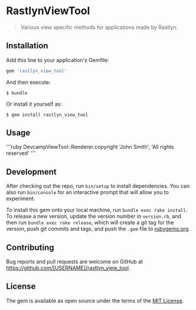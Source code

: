 # RastlynViewTool

> Various view specific methods for applications made by Rastlyn.

## Installation

Add this line to your application's Gemfile:

```ruby
gem 'rastlyn_view_tool'
```

And then execute:

    $ bundle

Or install it yourself as:

    $ gem install rastlyn_view_tool

## Usage

'''ruby
DevcampViewTool::Renderer.copyright 'John Smith', 'All rights reserved'
'''
## Development

After checking out the repo, run `bin/setup` to install dependencies. You can also run `bin/console` for an interactive prompt that will allow you to experiment.

To install this gem onto your local machine, run `bundle exec rake install`. To release a new version, update the version number in `version.rb`, and then run `bundle exec rake release`, which will create a git tag for the version, push git commits and tags, and push the `.gem` file to [rubygems.org](https://rubygems.org).

## Contributing

Bug reports and pull requests are welcome on GitHub at https://github.com/[USERNAME]/rastlyn_view_tool.

## License

The gem is available as open source under the terms of the [MIT License](http://opensource.org/licenses/MIT).
